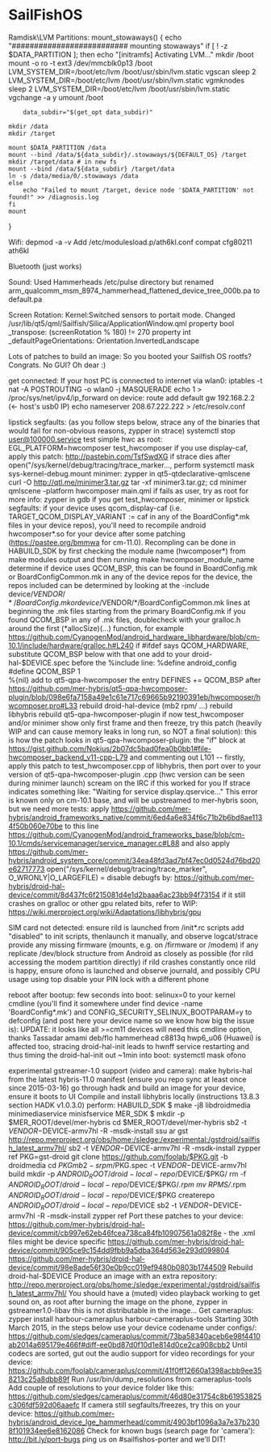 # SailFishOS


Ramdisk\LVM Partitions:
mount_stowaways() {
    echo "########################## mounting stowaways"
    if [ ! -z $DATA_PARTITION ]; then
	echo "[initramfs] Activating LVM..."
        mkdir /boot
        mount -o ro -t ext3 /dev/mmcblk0p13 /boot
        LVM_SYSTEM_DIR=/boot/etc/lvm /boot/usr/sbin/lvm.static vgscan
        sleep 2
        LVM_SYSTEM_DIR=/boot/etc/lvm /boot/usr/sbin/lvm.static vgmknodes
        sleep 2
        LVM_SYSTEM_DIR=/boot/etc/lvm /boot/usr/sbin/lvm.static vgchange -a y
        umount /boot

        data_subdir="$(get_opt data_subdir)"

	mkdir /data
	mkdir /target

	mount $DATA_PARTITION /data
	mount --bind /data/${data_subdir}/.stowaways/${DEFAULT_OS} /target
	mkdir /target/data # in new fs
	mount --bind /data/${data_subdir} /target/data
	ln -s /data/media/0/.stowaways /data
    else
        echo "Failed to mount /target, device node '$DATA_PARTITION' not found!" >> /diagnosis.log
    fi
    mount
}

Wifi:
depmod -a -v
Add /etc/modulesload.p/ath6kl.conf
compat
cfg80211
ath6kl

Bluetooth (just works)

Sound: Used Hammerheads /etc/pulse directory but renamed  arm_qualcomm_msm_8974_hammerhead_flattened_device_tree_000b.pa to default.pa

Screen Rotation:
Kernel:Switched sensors to portait mode.
Changed /usr/lib/qt5/qml/Sailfish/Silica/ApplicationWindow.qml
property bool _transpose: (screenRotation % 180) != 270
property int _defaultPageOrientations: Orientation.InvertedLandscape

Lots of patches to build an image:
So you booted your Sailfish OS rootfs? Congrats. No GUI? Oh dear :)

get connected:
If your host PC is connected to internet via wlan0:
iptables -t nat -A POSTROUTING -o wlan0 -j MASQUERADE
echo 1 > /proc/sys/net/ipv4/ip_forward
on device:
route add default gw 192.168.2.2 (<- host's usb0 IP)
echo nameserver 208.67.222.222 > /etc/resolv.conf

lipstick segfaults:
(as you follow steps below, strace any of the binaries that would fail for non-obvious reasons, zypper in strace)
systemctl stop user@100000.service
test simple hwc as root:
EGL_PLATFORM=hwcomposer test_hwcomposer
if you use display-caf, apply this patch: http://pastebin.com/TsfSwdXG
if strace dies after open("/sys/kernel/debug/tracing/trace_marker..., perform
systemctl mask sys-kernel-debug.mount
minimer:
zypper in qt5-qtdeclarative-qmlscene
curl -O http://qtl.me/minimer3.tar.gz
tar -xf minimer3.tar.gz; cd minimer
qmlscene -platform hwcomposer main.qml
if fails as user, try as root
for more info: zypper in gdb
if you get test_hwcomposer, minimer or lipstick segfaults:
if your device uses qcom_display-caf (i.e. TARGET_QCOM_DISPLAY_VARIANT :=   caf in any of the BoardConfig*.mk files in your device repos), you'll need to recompile android hwcomposer*.so for your device after some patching (https://pastee.org/bmmwa for cm-11.0). Recompling can be done in HABUILD_SDK by first checking the module name (hwcomposer*) from make modules output and then running make hwcomposer_module_name
determine if device uses QCOM_BSP, this can be found in BoardConfig.mk or BoardConfigCommon.mk in any of the device repos for the device, the repos included can be determined by looking at the -include device/$VENDOR/*/BoardConfig.mk or device/$VENDOR/*/BoardConfigCommon.mk lines at beginning the .mk files starting from the primary BoardConfig.mk
if you found QCOM_BSP in any of .mk files, doublecheck with your gralloc.h around the first (*allocSize)(...) function, for example https://github.com/CyanogenMod/android_hardware_libhardware/blob/cm-10.1/include/hardware/gralloc.h#L240
if #ifdef says QCOM_HARDWARE, substitute QCOM_BSP below with that one
add to your droid-hal-$DEVICE.spec before the %include line:
%define android_config \
#define QCOM_BSP 1\
%{nil}
add to qt5-qpa-hwcomposer the entry DEFINES += QCOM_BSP after https://github.com/mer-hybris/qt5-qpa-hwcomposer-plugin/blob/098e6fa7158a49e1c61e717c69665b92190391eb/hwcomposer/hwcomposer.pro#L33
rebuild droid-hal-device (mb2 rpm/ ...)
rebuild libhybris
rebuild qt5-qpa-hwcomposer-plugin
if now test_hwcomposer and/or minimer show only first frame and then freeze, try this patch (heavily WIP and can cause memory leaks in long run, so NOT a final solution): this is how the patch looks in qt5-qpa-hwcomposer-plugin: the "if" block at https://gist.github.com/Nokius/2b07dc5bad0fea0b0bb1#file-hwcomposer_backend_v11-cpp-L79 and commenting out L101 -- firstly, apply this patch to test_hwcomposer.cpp of libhybris, then port over to your version of qt5-qpa-hwcomposer-plugin .cpp (hwc version can be seen during minimer launch)
scream on the IRC if this worked for you
If strace indicates something like:
"Waiting for service display.qservice..."
This error is known only on cm-10.1 base, and will be upstreamed to mer-hybris soon, but we need more tests: apply https://github.com/mer-hybris/android_frameworks_native/commit/6ed4a6e834f6c71b2b6bd8ae1134f50b060e70be to this line https://github.com/CyanogenMod/android_frameworks_base/blob/cm-10.1/cmds/servicemanager/service_manager.c#L88 and also apply https://github.com/mer-hybris/android_system_core/commit/34ea48fd3ad7bf47ec0d0524d76bd20e62717773
open("/sys/kernel/debug/tracing/trace_marker", O_WRONLY|O_LARGEFILE) = 
disable debugfs by: https://github.com/mer-hybris/droid-hal-device/commit/8d437fc6f215081d4e1d2baaa6ac23bb94f73154
if it still crashes on gralloc or other gpu related bits, refer to WIP: https://wiki.merproject.org/wiki/Adaptations/libhybris/gpu

SIM card not detected:
ensure rild is launched from /init*.rc scripts
add "disabled" to init scripts, thenlaunch it manually, and observe logcat/strace
provide any missing firmware (mounts, e.g. on /firmware or /modem) if any
replicate /dev/block structure from Android as closely as possible (for rild accessing the modem partition directly) if rild crashes constantly
once rild is happy, ensure ofono is launched and observe journald, and possibly CPU usage using top
disable your PIN lock with a different phone

reboot after bootup:
few seconds into boot: selinux=0 to your kernel cmdline (you'll find it somewhere under find device -name 'BoardConfig*.mk')  and CONFIG_SECURITY_SELINUX_BOOTPARAM=y to defconfig (and post here your device name so we know how big the issue is):
UPDATE: it looks like all >=cm11 devices will need this cmdline option, thanks Tassadar
amami
deb/flo
hammerhead
c8813q 
hwp6_u06 (Huawei) is affected too, stracing droid-hal-init leads to hwnff service restarting and thus timing the droid-hal-init out
~1min into boot: systemctl mask ofono

experimental gstreamer-1.0 support (video and camera):
make hybris-hal from the latest hybris-11.0 manifest (ensure you repo sync at least once since 2015-03-16)
go through hadk and build an image for your device, ensure it boots to UI
Compile and install libhybris locally (instructions 13.8.3 section HADK v1.0.3.0)
perform:
HABUILD_SDK $
make -j8 libdroidmedia minimediaservice minisfservice
MER_SDK $
mkdir -p $MER_ROOT/devel/mer-hybris
cd $MER_ROOT/devel/mer-hybris
sb2 -t $VENDOR-$DEVICE-armv7hl -R -msdk-install ssu ar gst http://repo.merproject.org/obs/home:/sledge:/experimental:/gstdroid/sailfish_latest_armv7hl/
sb2 -t $VENDOR-$DEVICE-armv7hl -R -msdk-install zypper ref
PKG=gst-droid
git clone https://github.com/foolab/$PKG.git -b droidmedia
cd $PKG
mb2 -s rpm/$PKG.spec -t $VENDOR-$DEVICE-armv7hl build
mkdir -p $ANDROID_ROOT/droid-local-repo/$DEVICE/$PKG/
rm -f $ANDROID_ROOT/droid-local-repo/$DEVICE/$PKG/*.rpm
mv RPMS/*.rpm $ANDROID_ROOT/droid-local-repo/$DEVICE/$PKG
createrepo $ANDROID_ROOT/droid-local-repo/$DEVICE
sb2 -t $VENDOR-$DEVICE-armv7hl -R -msdk-install zypper ref
Port these patches to your device:
https://github.com/mer-hybris/droid-hal-device/commit/cb997e62eb46fcea738ca84fb10907561a082f8e - the .xml files might be device specific
https://github.com/mer-hybris/droid-hal-device/commit/905ce9c154dd9fbb9a5dba364d563e293d099804
https://github.com/mer-hybris/droid-hal-device/commit/98e8ade56f30e0b9cc019ef9480b0803b1744509
Rebuild droid-hal-$DEVICE
Produce an image with an extra repository: http://repo.merproject.org/obs/home:/sledge:/experimental:/gstdroid/sailfish_latest_armv7hl/
You should have a (muted) video playback working
to get sound on, as root after burning the image on the phone, 
           zypper in gstreamer1.0-libav
           this is not distributable in the image...
Get cameraplus:
zypper install harbour-cameraplus harbour-cameraplus-tools
Starting 30th March 2015, in the steps below use your device codename under configs/: https://github.com/sledges/cameraplus/commit/73ba58340aceb6e98f4410ab2014a695179e466f#diff-ee0bd87d0f10d1e814d0ce2ca908cbb2
Until codecs are sorted, gut out the audio support for video recordings for your device: https://github.com/foolab/cameraplus/commit/41f0ff12660a1398acbb9ee358213c25a8dbb89f
Run /usr/bin/dump_resolutions from cameraplus-tools
Add couple of resolutions to your device folder like this: https://github.com/sledges/cameraplus/commit/46d80e31754c8b61953825c306fdf592d06aaefc
If camera still segfaults/freezes, try this on your device: https://github.com/mer-hybris/android_device_lge_hammerhead/commit/4903bf1096a3a7e37b2308f101934ee6e8162086
Check for known bugs (search page for 'camera'): http://bit.ly/port-bugs
ping us on #sailfishos-porter and we'll DIT!
